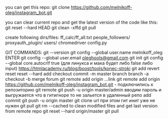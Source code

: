 you can get this repo:
git clone https://github.com/melnikoff-oleg/instagram_bot.git

you can clear current repo and get the latest version of the code like this:
git reset --hard HEAD
git clean -xffd
git pull

create following dirs/files:
ff_calc/ff_all.txt
people_followers/
proxyauth_plugin/
users/
chromedriver
config.py


GIT COMMANDS:
git --version
git config --global user.name melnikoff_oleg ENTER
git config --global user.email oleghools@gmail.com
git init
git config --global core.autocrlf true (для линукса и мака будет либо false либо input) https://htmlacademy.ru/blog/boost/tools/konec-stroki
git add
revert 
reset
reset --hard
add
checkout
commit -m
master
branch 
branch -a
checkout -b
merge forum
git remote add origin ...link
git remote add origin https://github.com/melnikoff-oleg/instagram_bot.git - подключились к репозиторию
git remote
git push -u origin master/admin
вводим пароль и выгружается
что в гитигноре то не зальется в удаленный репо
add commit git push -u origin master 
git clone url при этом гит инит уже не нужен
git pull
git rm --cached
to clean modified files and get last version from remote repo
git reset --hard origin/master 
git pull